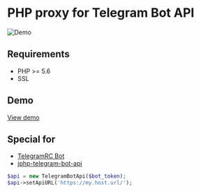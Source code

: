 # PHP proxy for Telegram Bot API
![Demo](https://sun9-31.userapi.com/c200424/v200424688/35ab7/AFLyGuRVCAA.jpg)

## Requirements
* PHP >= 5.6 
* SSL

## Demo
[View demo](https://tg.w2aa.ga/)

## Special for
* [TelegramRC Bot](https://tssaltan.top/?p=1928&utm_source=github)
* [jphp-telegram-bot-api](https://github.com/jphp-group/jphp-telegram-bot-api)
```php
$api = new TelegramBotApi($bot_token);
$api->setApiURL('https://my.host.url/');
```
